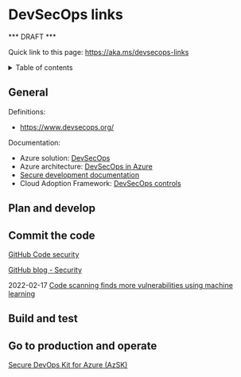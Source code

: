 # DevSecOps links

*** DRAFT ***

Quick link to this page: https://aka.ms/devsecops-links

<details><summary>Table of contents</summary>

* [General](#general)
* [Plan and develop](#plan)
* [Commit the code](#commit)
* [Build and test](#build)
* [Go to production and operate](#prod)

</details>

<a name="general"></a>

## General

Definitions:
* https://www.devsecops.org/

Documentation:
* Azure solution: [DevSecOps](https://azure.microsoft.com/solutions/devsecops/)
* Azure architecture: [DevSecOps in Azure](https://docs.microsoft.com/en-us/azure/architecture/solution-ideas/articles/devsecops-in-azure)
* [Secure development documentation](https://docs.microsoft.com/en-us/azure/security/develop/)
* Cloud Adoption Framework: [DevSecOps controls](https://docs.microsoft.com/en-us/azure/cloud-adoption-framework/secure/devsecops-controls)

<!--
[Microsoft identity platform](https://docs.microsoft.com/en-us/azure/active-directory/develop/)
-->


<a name="plan"></a>

## Plan and develop



<a name="commit"></a>

## Commit the code

[GitHub Code security](https://docs.github.com/en/code-security)

[GitHub blog - Security](https://github.blog/category/security/)

2022-02-17 [Code scanning finds more vulnerabilities using machine learning](https://github.blog/2022-02-17-code-scanning-finds-vulnerabilities-using-machine-learning/)


<a name="build"></a>

## Build and test



<a name="prod"></a>

## Go to production and operate

[Secure DevOps Kit for Azure (AzSK)](https://azsk.azurewebsites.net/)


